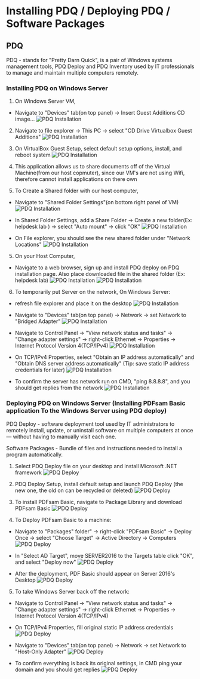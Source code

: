 # Installing PDQ / Deploying PDQ / Software Packages


## PDQ
PDQ - stands for "Pretty Darn Quick", is a pair of Windows systems management tools, PDQ Deploy and PDQ Inventory used by IT professionals to manage and maintain multiple computers remotely.

### Installing PDQ on Windows Server 

1. On Windows Server VM, 
- Navigate to "Devices" tab(on top panel) -> Insert Guest Additions CD image...
![PDQ Installation](./screenshots/pdq-install.png)

2. Navigate to file explorer -> This PC -> select "CD Drive Virtualbox Guest Additions"
![PDQ Installation](./screenshots/pdq-install-2.png)

2. On VirtualBox Guest Setup, select default setup options, install, and reboot system
![PDQ Installation](./screenshots/pdq-install-3.png)

3. This application allows us to share documents off of the Virtual Machine(from our host copmuter), since our VM's are not using Wifi, therefore cannot install applications on there own


4. To Create a Shared folder with our host computer,
- Navigate to "Shared Folder Settings"(on bottom right panel of VM)
![PDQ Installation](./screenshots/pdq-install-4.png) 

- In Shared Folder Settings, add a Share Folder -> Create a new folder(Ex: helpdesk lab ) -> select "Auto mount" -> click "OK"
![PDQ Installation](./screenshots/pdq-install-5.png)

- On File explorer, you should see the new shared folder under "Network Locations"
![PDQ Installation](./screenshots/pdq-install-6.png)

5. On your Host Computer,
- Navigate to a web browser, sign up and install PDQ deploy on PDQ installation page. Also place downloaded file in the shared folder (Ex: helpdesk lab)
![PDQ Installation](./screenshots/pdq-install-7.png)
![PDQ Installation](./screenshots/pdq-install-8.png)

6. To temporarily put Server on the network, On Windows Server:
- refresh file explorer and place it on the desktop
![PDQ Installation](./screenshots/pdq-install-9.png)

- Navigate to "Devices" tab(on top panel) -> Network -> set Network to "Bridged Adapter" 
![PDQ Installation](./screenshots/pdq-install-10.png)

- Navigate to Control Panel -> "View network status and tasks" -> "Change adapter settings" -> right-click Ethernet -> Properties -> Internet Protocol Version 4(TCP/IPv4)
![PDQ Installation](./screenshots/pdq-install-11.png)

- On TCP/IPv4 Properties, select "Obtain an IP address automatically" and "Obtain DNS server address automatically" (Tip: save static IP address credentials for later)
![PDQ Installation](./screenshots/pdq-install-12.png)

- To confirm the server has network run on CMD, "ping 8.8.8.8", and you should get replies from the network
![PDQ Installation](./screenshots/pdq-install-13.png)

### Deploying PDQ on Windows Server (Installing PDFsam Basic application To the Windows Server using PDQ deploy)
PDQ Deploy - software deployment tool used by IT administrators to remotely install, update, or uninstall software on multiple computers at once — without having to manually visit each one.

Software Packages - Bundle of files and instructions needed to install a program automatically.

1. Select PDQ Deploy file on your desktop and install Microsoft .NET framework 
![PDQ Deploy](./screenshots/pdq-deploy.png)

2. PDQ Deploy Setup, install default setup and launch PDQ Deploy (the new one, the old on can be recycled or deleted)
![PDQ Deploy](./screenshots/pdq-deploy-2.png)

3. To install PDFsam Basic, navigate to Package Library and download PDFsam Basic
![PDQ Deploy](./screenshots/pdq-deploy-3.png) 

4. To Deploy PDFsam Basic to a machine:
- Navigate to "Packages" folder" -> right-click "PDFsam Basic" -> Deploy Once -> select "Choose Target" -> Active Directory -> Computers
![PDQ Deploy](./screenshots/pdq-deploy-4.png)

- In "Select AD Target", move SERVER2016 to the Targets table click "OK", and select "Deploy now"
![PDQ Deploy](./screenshots/pdq-deploy-5.png)

- After the deployment, PDF Basic should appear on Server 2016's Desktop
![PDQ Deploy](./screenshots/pdq-deploy-6.png)

5. To take Windows Server back off the network: 
- Navigate to Control Panel -> "View network status and tasks" -> "Change adapter settings" -> right-click Ethernet -> Properties -> Internet Protocol Version 4(TCP/IPv4)

- On TCP/IPv4 Properties, fill original static IP address credentials
![PDQ Deploy](./screenshots/pdq-deploy-7.png)

- Navigate to "Devices" tab(on top panel) -> Network -> set Network to "Host-Only Adapter" 
![PDQ Deploy](./screenshots/pdq-deploy-8.png)

- To confirm everything is back its original settings, in CMD ping your domain and you should get replies
![PDQ Deploy](./screenshots/pdq-deploy-9.png)